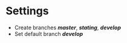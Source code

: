 # Settings

- Create branches ***master***, ***stating***, ***develop***
- Set default branch ***develop***
